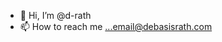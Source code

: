 - 👋 Hi, I’m @d-rath
- 📫 How to reach me ...email@debasisrath.com

<!---
d-rath/d-rath is a ✨ special ✨ repository because its `README.md` (this file) appears on your GitHub profile.
You can click the Preview link to take a look at your changes.
--->
